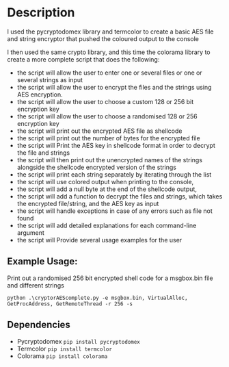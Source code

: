 # Description
I used the pycryptodomex library and termcolor to create a basic AES file and string encryptor that pushed the coloured output to the console

I then used the same crypto library, and this time the colorama library to create a more complete script that does the following:

- the script will allow the user to enter one or several files or one or several strings as input
- the script will allow the user to encrypt the files and the strings using AES encryption.
- the script will allow the user to choose a custom 128 or 256 bit encryption key
- the script will allow the user to choose a randomised 128 or 256 encryption key
- the script will print out the encrypted AES file as shellcode
- the script will print out the number of bytes for the encrypted file
- the script will Print the AES key in shellcode format in order to decrypt the file and strings
- the script will then print out the unencrypted names of the strings alongside the shellcode encrypted version of the strings
- the script will print each string separately by iterating through the list
- the script will use colored output when printing to the console, 
- the script will add a null byte at the end of the shellcode output,
- the script will add a function to decrypt the files and strings, which takes the encrypted file/string, and the AES key as input
- the script will handle exceptions in case of any errors such as file not found
- the script will add detailed explanations for each command-line argument
- the script will Provide several usage examples for the user

## Example Usage:

Print out a randomised 256 bit encrypted shell code for a msgbox.bin file and different strings

`python .\cryptorAEScomplete.py -e msgbox.bin, VirtualAlloc, GetProcAddress, GetRemoteThread -r 256 -s`

## Dependencies
- Pycryptodomex `pip install pycryptodomex`
- Termcolor     `pip install termcolor`
- Colorama      `pip install colorama`